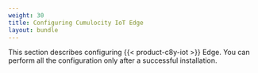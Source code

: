 ```yaml
---
weight: 30
title: Configuring Cumulocity IoT Edge
layout: bundle
---
```


This section describes configuring {{< product-c8y-iot >}} Edge. You can perform all the configuration only after a successful installation.
